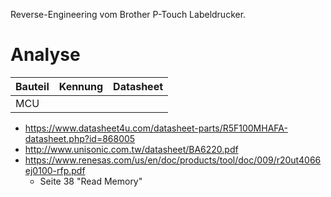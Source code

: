 Reverse-Engineering vom Brother P-Touch Labeldrucker.

# Analyse
| Bauteil                   | Kennung             | Datasheet                  |
| -------                   |    ----------       |    --------------------    |
| MCU

- https://www.datasheet4u.com/datasheet-parts/R5F100MHAFA-datasheet.php?id=868005
- http://www.unisonic.com.tw/datasheet/BA6220.pdf
- https://www.renesas.com/us/en/doc/products/tool/doc/009/r20ut4066ej0100-rfp.pdf
    - Seite 38 "Read Memory"